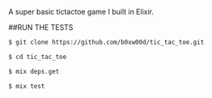 <!-- TicTacToe
=========

#RUNNING THE FILE
```bash
$ git clone https://github.com/b0xw00d/tic_tac_toe.git
```
```bash
$ cd tic_tac_toe
```
```bash
$ elixir lib/tic_tac_toe.exs
``` -->
A super basic tictactoe game I built in Elixir.

##RUN THE TESTS
```bash
$ git clone https://github.com/b0xw00d/tic_tac_toe.git
```
```bash
$ cd tic_tac_toe
```
```bash
$ mix deps.get
```
```bash
$ mix test
```
